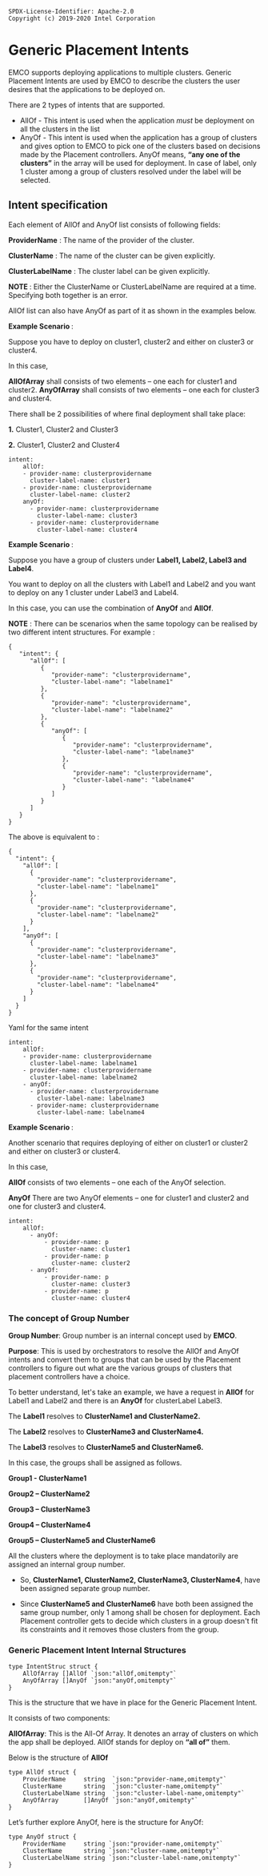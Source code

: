 ```
SPDX-License-Identifier: Apache-2.0
Copyright (c) 2019-2020 Intel Corporation
```

# Generic Placement Intents

EMCO supports deploying applications to multiple clusters. Generic Placement Intents are used by EMCO to describe the clusters the user desires that the applications to be deployed on.

There are 2 types of intents that are supported.
- AllOf - This intent is used when the application *must* be deployment on all the clusters in the list
- AnyOf - This intent is used when the application has a group of clusters and gives option to EMCO to pick one of the clusters based on decisions made by the Placement controllers. AnyOf means, <b>“any one of the clusters”</b> in the array will be used for deployment. In case of label, only 1 cluster among a group of clusters resolved under the label will be selected.


## Intent specification

Each element of AllOf and AnyOf list consists of following fields:

<b>ProviderName</b> : The name of the provider of the cluster.

<b>ClusterName</b> : The name of the cluster can be given explicitly.

<b>ClusterLabelName</b> :  The cluster label can be given explicitly.

<b>NOTE </b>: Either the ClusterName or ClusterLabelName are required at a time. Specifying both together is an error.</b>

AllOf list can also have AnyOf as part of it as shown in the examples below.

<b>Example Scenario </b> :

Suppose you have to deploy on cluster1, cluster2 and either on cluster3 or cluster4.

In this case,

<b>AllOfArray</b> shall consists of two elements – one each for cluster1 and cluster2.
<b>AnyOfArray</b> shall consists of two elements – one each for cluster3 and cluster4.

There shall be 2 possibilities of where final deployment shall take place:

<b>1.</b> Cluster1, Cluster2 and Cluster3

<b>2.</b> Cluster1, Cluster2 and Cluster4

```
intent:
    allOf:
    - provider-name: clusterprovidername
      cluster-label-name: cluster1
    - provider-name: clusterprovidername
      cluster-label-name: cluster2
    anyOf:
      - provider-name: clusterprovidername
        cluster-label-name: cluster3
      - provider-name: clusterprovidername
        cluster-label-name: cluster4
```
<b>Example Scenario </b> :

Suppose you have a group of clusters under <b>Label1, Label2, Label3 and Label4</b>.

You want to deploy on all the clusters with Label1 and Label2 and you want to deploy on any 1 cluster under Label3 and Label4.

In this case, you can use the combination of <b>AnyOf</b> and <b>AllOf</b>.

<b>NOTE</b> : There can be scenarios when the same topology can be realised by two different intent structures. For example :

```
{
   "intent": {
      "allOf": [
         {
            "provider-name": "clusterprovidername",
            "cluster-label-name": "labelname1"
         },
         {
            "provider-name": "clusterprovidername",
            "cluster-label-name": "labelname2"
         },
         {
            "anyOf": [
               {
                  "provider-name": "clusterprovidername",
                  "cluster-label-name": "labelname3"
               },
               {
                  "provider-name": "clusterprovidername",
                  "cluster-label-name": "labelname4"
               }
            ]
         }
      ]
   }
}
```

The above is equivalent to :

```
{
  "intent": {
    "allOf": [
      {
        "provider-name": "clusterprovidername",
        "cluster-label-name": "labelname1"
      },
      {
        "provider-name": "clusterprovidername",
        "cluster-label-name": "labelname2"
      }
    ],
    "anyOf": [
      {
        "provider-name": "clusterprovidername",
        "cluster-label-name": "labelname3"
      },
      {
        "provider-name": "clusterprovidername",
        "cluster-label-name": "labelname4"
      }
    ]
  }
}
```

Yaml for the same intent

```
intent:
    allOf:
    - provider-name: clusterprovidername
      cluster-label-name: labelname1
    - provider-name: clusterprovidername
      cluster-label-name: labelname2
    - anyOf:
      - provider-name: clusterprovidername
        cluster-label-name: labelname3
      - provider-name: clusterprovidername
        cluster-label-name: labelname4
```
<b>Example Scenario </b> :

Another scenario that requires deploying of either on cluster1 or cluster2 and either on cluster3 or cluster4.

In this case,

<b>AllOf</b> consists of two elements – one each of the AnyOf selection.

<b>AnyOf</b> There are two AnyOf elements – one for cluster1 and cluster2 and one for cluster3 and cluster4.

```
intent:
    allOf:
      - anyOf:
          - provider-name: p
            cluster-name: cluster1
          - provider-name: p
            cluster-name: cluster2
      - anyOf:
          - provider-name: p
            cluster-name: cluster3
          - provider-name: p
            cluster-name: cluster4
```


### The concept of Group Number

<b>Group Number</b>: Group number is an internal concept used by <b>EMCO</b>.

<b>Purpose</b>: This is used by orchestrators to resolve the AllOf and AnyOf intents and convert them to groups that can be used by the Placement controllers to figure out what are the various groups of clusters that placement controllers have a choice.

To better understand, let's take an example, we have a request in <b>AllOf</b> for Label1 and Label2 and there is an <b>AnyOf</b> for clusterLabel Label3.

The <b>Label1</b> resolves to <b>ClusterName1 and ClusterName2.</b>

The <b>Label2</b> resolves to <b>ClusterName3 and ClusterName4.</b>

The <b>Label3</b> resolves to <b>ClusterName5 and ClusterName6.</b>

In this case, the groups shall be assigned as follows.

<b>Group1 - ClusterName1

Group2 – ClusterName2

Group3 – ClusterName3

Group4 – ClusterName4

Group5 – ClusterName5 and ClusterName6
</b>

All the clusters where the deployment is to take place mandatorily are assigned an internal group number.
* So, <b>ClusterName1, ClusterName2, ClusterName3, ClusterName4</b>, have been assigned separate group number.

* Since <b>ClusterName5 and ClusterName6</b> have both been assigned the same group number, only 1 among shall be chosen for deployment. Each Placement controller gets to decide which clusters in a group doesn't fit its constraints and it removes those clusters from the group.

### Generic Placement Intent Internal Structures

```
type IntentStruc struct {
    AllOfArray []AllOf `json:"allOf,omitempty"`
    AnyOfArray []AnyOf `json:"anyOf,omitempty"`
}
```

This is the structure that we have in place for the Generic Placement Intent.

It consists of two components:

<b>AllOfArray</b>: This is the All-Of Array. It denotes an array of clusters on which the app shall be deployed. AllOf stands for deploy on <b>“all of”</b> them.

Below is the structure of <b>AllOf</b>

```
type AllOf struct {
    ProviderName     string  `json:"provider-name,omitempty"`
    ClusterName      string  `json:"cluster-name,omitempty"`
    ClusterLabelName string  `json:"cluster-label-name,omitempty"`
    AnyOfArray       []AnyOf `json:"anyOf,omitempty"`
}
```

Let’s further explore AnyOf, here is the structure for AnyOf:

```
type AnyOf struct {
    ProviderName     string `json:"provider-name,omitempty"`
    ClusterName      string `json:"cluster-name,omitempty"`
    ClusterLabelName string `json:"cluster-label-name,omitempty"`
}
```

